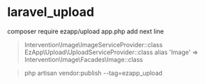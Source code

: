 # laravel_upload
composer require ezapp/upload
app.php add next line

> Intervention\Image\ImageServiceProvider::class
> EzApp\Upload\UploadServiceProvider::class
alias 
        'Image' => Intervention\Image\Facades\Image::class
        
> php artisan vendor:publish --tag=ezapp_upload 

